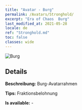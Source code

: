 ```yaml
---
title: "Avatar - Burg"
permalink: /Avatars/Stronghold/
excerpt: "Era of Chaos  Burg"
last_modified_at: 2021-05-28
locale: de
ref: "Stronghold.md"
toc: false
classes: wide
---
```

 ![Burg](/images/a/avatarFrame_4.png)

## Details

 **Beschreibung:** Burg-Avatarrahmen 

 **Tips:** Fraktionsbelohnung 

 **Is available:**  - 

